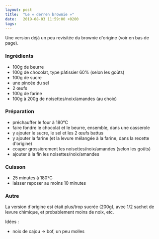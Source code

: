```yaml
---
layout: post
title:  "Le « derren brownie »"
date:   2019-08-03 11:59:00 +0200
tags: 
---
```


Une version déjà un peu revisitée du brownie d'origine (voir en bas de page).

### Ingrédients

- 100g de beurre
- 100g de chocolat, type pâtissier 60% (selon les goûts)
- 100g de sucre
- une pincée du sel
- 2 œufs
- 100g de farine
- 100g à 200g de noisettes/noix/amandes (au choix)

### Préparation

- préchauffer le four à 180°C
- faire fondre le chocolat et le beurre, ensemble, dans une casserole
- y ajouter le sucre, le sel et les 2 œufs battus
- y ajouter la farine (et la levure mélangée à la farine, dans la recette d'origine)
- couper grossièrement les noisettes/noix/amandes (selon les goûts)
- ajouter à la fin les noisettes/noix/amandes

### Cuisson

- 25 minutes à 180°C
- laisser reposer au moins 10 minutes

### Autre

La version d'origine est était plus/trop sucrée (200g), avec 1/2 sachet de levure chimique, et probablement moins de noix, etc.

Idées :
- noix de cajou -> bof, un peu molles
